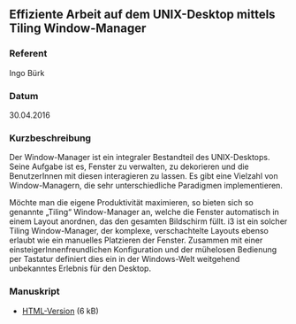 ##  Effiziente Arbeit auf dem UNIX-Desktop mittels Tiling Window-Manager

### Referent
Ingo Bürk

### Datum
30.04.2016

### Kurzbeschreibung
Der Window-Manager ist ein integraler Bestandteil des UNIX-Desktops. Seine
Aufgabe ist es, Fenster zu verwalten, zu dekorieren und die BenutzerInnen mit
diesen interagieren zu lassen. Es gibt eine Vielzahl von Window-Managern, die
sehr unterschiedliche Paradigmen implementieren.

Möchte man die eigene Produktivität maximieren, so bieten sich so genannte
„Tiling“ Window-Manager an, welche die Fenster automatisch in einem Layout
anordnen, das den gesamten Bildschirm füllt. i3 ist ein solcher Tiling
Window-Manager, der komplexe, verschachtelte Layouts ebenso erlaubt wie ein
manuelles Platzieren der Fenster. Zusammen mit einer
einsteigerInnenfreundlichen Konfiguration und der mühelosen Bedienung per
Tastatur definiert dies ein in der Windows-Welt weitgehend unbekanntes Erlebnis
für den Desktop.


### Manuskript

* [HTML-Version](/download/Vortraege/buerk-tiling-window-manager.html) (6 kB)
